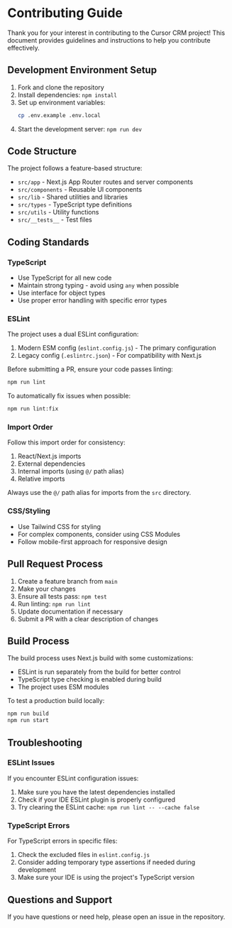 # Contributing Guide

Thank you for your interest in contributing to the Cursor CRM project! This document provides guidelines and instructions to help you contribute effectively.

## Development Environment Setup

1. Fork and clone the repository
2. Install dependencies: `npm install`
3. Set up environment variables:
   ```bash
   cp .env.example .env.local
   ```
4. Start the development server: `npm run dev`

## Code Structure

The project follows a feature-based structure:

- `src/app` - Next.js App Router routes and server components
- `src/components` - Reusable UI components
- `src/lib` - Shared utilities and libraries
- `src/types` - TypeScript type definitions
- `src/utils` - Utility functions
- `src/__tests__` - Test files

## Coding Standards

### TypeScript

- Use TypeScript for all new code
- Maintain strong typing - avoid using `any` when possible
- Use interface for object types
- Use proper error handling with specific error types

### ESLint

The project uses a dual ESLint configuration:

1. Modern ESM config (`eslint.config.js`) - The primary configuration
2. Legacy config (`.eslintrc.json`) - For compatibility with Next.js

Before submitting a PR, ensure your code passes linting:

```bash
npm run lint
```

To automatically fix issues when possible:

```bash
npm run lint:fix
```

### Import Order

Follow this import order for consistency:

1. React/Next.js imports
2. External dependencies
3. Internal imports (using `@/` path alias)
4. Relative imports

Always use the `@/` path alias for imports from the `src` directory.

### CSS/Styling

- Use Tailwind CSS for styling
- For complex components, consider using CSS Modules
- Follow mobile-first approach for responsive design

## Pull Request Process

1. Create a feature branch from `main`
2. Make your changes
3. Ensure all tests pass: `npm test`
4. Run linting: `npm run lint`
5. Update documentation if necessary
6. Submit a PR with a clear description of changes

## Build Process

The build process uses Next.js build with some customizations:

- ESLint is run separately from the build for better control
- TypeScript type checking is enabled during build
- The project uses ESM modules

To test a production build locally:

```bash
npm run build
npm run start
```

## Troubleshooting

### ESLint Issues

If you encounter ESLint configuration issues:

1. Make sure you have the latest dependencies installed
2. Check if your IDE ESLint plugin is properly configured
3. Try clearing the ESLint cache: `npm run lint -- --cache false`

### TypeScript Errors

For TypeScript errors in specific files:

1. Check the excluded files in `eslint.config.js`
2. Consider adding temporary type assertions if needed during development
3. Make sure your IDE is using the project's TypeScript version

## Questions and Support

If you have questions or need help, please open an issue in the repository. 